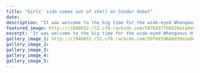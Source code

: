 ```yaml
---
title: "Girls' side comes out of shell on Condor debut"
date: 
description: "It was welcome to the big time for the wide-eyed Whanganui High School open girls team who entered their first Condor Sevens tournament in Auckland at the weekend..."
featured_image: http://c1940652.r52.cf0.rackcdn.com/5976937fb8d39a1a9e000aef/team.jpg
excerpt: "It was welcome to the big time for the wide-eyed Whanganui High School open girls team who entered their first Condor Sevens tournament in Auckland at the weekend."
gallery_image_1: http://c1940652.r52.cf0.rackcdn.com/597693d6b8d39a1a9e000af1/team-photo-of-backs-WHS.jpg
gallery_image_2: 
gallery_image_3: 
gallery_image_4: 
gallery_image_5: 
---
```

